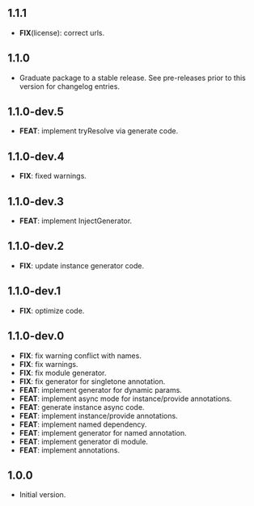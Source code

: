 ## 1.1.1

 - **FIX**(license): correct urls.

## 1.1.0

 - Graduate package to a stable release. See pre-releases prior to this version for changelog entries.

## 1.1.0-dev.5

 - **FEAT**: implement tryResolve via generate code.

## 1.1.0-dev.4

 - **FIX**: fixed warnings.

## 1.1.0-dev.3

 - **FEAT**: implement InjectGenerator.

## 1.1.0-dev.2

 - **FIX**: update instance generator code.

## 1.1.0-dev.1

 - **FIX**: optimize code.

## 1.1.0-dev.0

 - **FIX**: fix warning conflict with names.
 - **FIX**: fix warnings.
 - **FIX**: fix module generator.
 - **FIX**: fix generator for  singletone annotation.
 - **FEAT**: implement generator for dynamic params.
 - **FEAT**: implement async mode for instance/provide annotations.
 - **FEAT**: generate instance async code.
 - **FEAT**: implement instance/provide annotations.
 - **FEAT**: implement named dependency.
 - **FEAT**: implement generator for named annotation.
 - **FEAT**: implement generator di module.
 - **FEAT**: implement annotations.

## 1.0.0

- Initial version.
